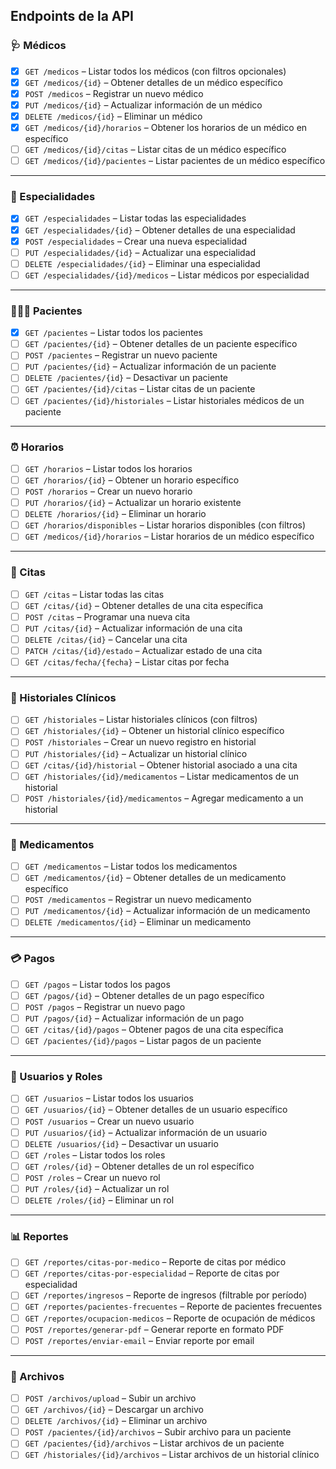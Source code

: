 ## Endpoints de la API

### 🩺 Médicos

- [X] `GET /medicos` – Listar todos los médicos (con filtros opcionales)  
- [X] `GET /medicos/{id}` – Obtener detalles de un médico específico  
- [X] `POST /medicos` – Registrar un nuevo médico  
- [X] `PUT /medicos/{id}` – Actualizar información de un médico  
- [X] `DELETE /medicos/{id}` – Eliminar un médico  
- [X] `GET /medicos/{id}/horarios` – Obtener los horarios de un médico en específico  
- [ ] `GET /medicos/{id}/citas` – Listar citas de un médico específico  
- [ ] `GET /medicos/{id}/pacientes` – Listar pacientes de un médico específico  

---

### 🧬 Especialidades

- [X] `GET /especialidades` – Listar todas las especialidades  
- [X] `GET /especialidades/{id}` – Obtener detalles de una especialidad  
- [X] `POST /especialidades` – Crear una nueva especialidad  
- [ ] `PUT /especialidades/{id}` – Actualizar una especialidad  
- [ ] `DELETE /especialidades/{id}` – Eliminar una especialidad  
- [ ] `GET /especialidades/{id}/medicos` – Listar médicos por especialidad  

---

### 🧑‍🤝‍🧑 Pacientes

- [X] `GET /pacientes` – Listar todos los pacientes  
- [ ] `GET /pacientes/{id}` – Obtener detalles de un paciente específico  
- [ ] `POST /pacientes` – Registrar un nuevo paciente  
- [ ] `PUT /pacientes/{id}` – Actualizar información de un paciente  
- [ ] `DELETE /pacientes/{id}` – Desactivar un paciente  
- [ ] `GET /pacientes/{id}/citas` – Listar citas de un paciente  
- [ ] `GET /pacientes/{id}/historiales` – Listar historiales médicos de un paciente  

---

### ⏰ Horarios

- [ ] `GET /horarios` – Listar todos los horarios  
- [ ] `GET /horarios/{id}` – Obtener un horario específico  
- [ ] `POST /horarios` – Crear un nuevo horario  
- [ ] `PUT /horarios/{id}` – Actualizar un horario existente  
- [ ] `DELETE /horarios/{id}` – Eliminar un horario  
- [ ] `GET /horarios/disponibles` – Listar horarios disponibles (con filtros)  
- [ ] `GET /medicos/{id}/horarios` – Listar horarios de un médico específico  

---

### 📅 Citas

- [ ] `GET /citas` – Listar todas las citas  
- [ ] `GET /citas/{id}` – Obtener detalles de una cita específica  
- [ ] `POST /citas` – Programar una nueva cita  
- [ ] `PUT /citas/{id}` – Actualizar información de una cita  
- [ ] `DELETE /citas/{id}` – Cancelar una cita  
- [ ] `PATCH /citas/{id}/estado` – Actualizar estado de una cita  
- [ ] `GET /citas/fecha/{fecha}` – Listar citas por fecha  

---

### 📝 Historiales Clínicos

- [ ] `GET /historiales` – Listar historiales clínicos (con filtros)  
- [ ] `GET /historiales/{id}` – Obtener un historial clínico específico  
- [ ] `POST /historiales` – Crear un nuevo registro en historial  
- [ ] `PUT /historiales/{id}` – Actualizar un historial clínico  
- [ ] `GET /citas/{id}/historial` – Obtener historial asociado a una cita  
- [ ] `GET /historiales/{id}/medicamentos` – Listar medicamentos de un historial  
- [ ] `POST /historiales/{id}/medicamentos` – Agregar medicamento a un historial  

---

### 💊 Medicamentos

- [ ] `GET /medicamentos` – Listar todos los medicamentos  
- [ ] `GET /medicamentos/{id}` – Obtener detalles de un medicamento específico  
- [ ] `POST /medicamentos` – Registrar un nuevo medicamento  
- [ ] `PUT /medicamentos/{id}` – Actualizar información de un medicamento  
- [ ] `DELETE /medicamentos/{id}` – Eliminar un medicamento  

---

### 💳 Pagos

- [ ] `GET /pagos` – Listar todos los pagos  
- [ ] `GET /pagos/{id}` – Obtener detalles de un pago específico  
- [ ] `POST /pagos` – Registrar un nuevo pago  
- [ ] `PUT /pagos/{id}` – Actualizar información de un pago  
- [ ] `GET /citas/{id}/pagos` – Obtener pagos de una cita específica  
- [ ] `GET /pacientes/{id}/pagos` – Listar pagos de un paciente  

---

### 👥 Usuarios y Roles

- [ ] `GET /usuarios` – Listar todos los usuarios  
- [ ] `GET /usuarios/{id}` – Obtener detalles de un usuario específico  
- [ ] `POST /usuarios` – Crear un nuevo usuario  
- [ ] `PUT /usuarios/{id}` – Actualizar información de un usuario  
- [ ] `DELETE /usuarios/{id}` – Desactivar un usuario  
- [ ] `GET /roles` – Listar todos los roles  
- [ ] `GET /roles/{id}` – Obtener detalles de un rol específico  
- [ ] `POST /roles` – Crear un nuevo rol  
- [ ] `PUT /roles/{id}` – Actualizar un rol  
- [ ] `DELETE /roles/{id}` – Eliminar un rol  

---

### 📊 Reportes

- [ ] `GET /reportes/citas-por-medico` – Reporte de citas por médico  
- [ ] `GET /reportes/citas-por-especialidad` – Reporte de citas por especialidad  
- [ ] `GET /reportes/ingresos` – Reporte de ingresos (filtrable por período)  
- [ ] `GET /reportes/pacientes-frecuentes` – Reporte de pacientes frecuentes  
- [ ] `GET /reportes/ocupacion-medicos` – Reporte de ocupación de médicos  
- [ ] `POST /reportes/generar-pdf` – Generar reporte en formato PDF  
- [ ] `POST /reportes/enviar-email` – Enviar reporte por email  

---

### 📁 Archivos

- [ ] `POST /archivos/upload` – Subir un archivo  
- [ ] `GET /archivos/{id}` – Descargar un archivo  
- [ ] `DELETE /archivos/{id}` – Eliminar un archivo  
- [ ] `POST /pacientes/{id}/archivos` – Subir archivo para un paciente  
- [ ] `GET /pacientes/{id}/archivos` – Listar archivos de un paciente  
- [ ] `GET /historiales/{id}/archivos` – Listar archivos de un historial clínico  
